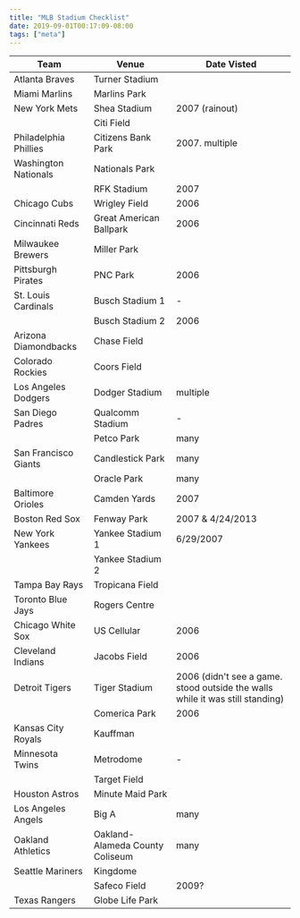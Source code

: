 ```yaml
---
title: "MLB Stadium Checklist"
date: 2019-09-01T00:17:09-08:00
tags: ["meta"]
---
```


<!--more-->
| Team                  | Venue                           | Date Visted                                                                   |
|-----------------------|---------------------------------|-------------------------------------------------------------------------------|
| Atlanta Braves        | Turner Stadium                  |                                                                               |
| Miami Marlins         | Marlins Park                    |                                                                               |
| New York Mets         | Shea Stadium                    | 2007 (rainout)                                                                |
|                       | Citi Field                      |                                                                               |
| Philadelphia Phillies | Citizens Bank Park              | 2007. multiple                                                                |
| Washington Nationals  | Nationals Park                  |                                                                               |
|                       | RFK Stadium                     | 2007                                                                          |
| Chicago Cubs          | Wrigley Field                   | 2006                                                                          |
| Cincinnati Reds       | Great American Ballpark         | 2006                                                                          |
| Milwaukee Brewers     | Miller Park                     |                                                                               |
| Pittsburgh Pirates    | PNC Park                        | 2006                                                                          |
| St. Louis Cardinals   | Busch Stadium 1                 | -                                                                             |
|                       | Busch Stadium 2                 | 2006                                                                          |
| Arizona Diamondbacks  | Chase Field                     |                                                                               | 
| Colorado Rockies      | Coors Field                     |                                                                               |
| Los Angeles Dodgers   | Dodger Stadium                  | multiple                                                                      |
| San Diego Padres      | Qualcomm Stadium                | -                                                                             |
|                       | Petco Park                      | many                                                                          |
| San Francisco Giants  | Candlestick Park                | many                                                                          |
|                       | Oracle Park                     | many                                                                          |
| Baltimore Orioles     | Camden Yards                    | 2007                                                                          |
| Boston Red Sox        | Fenway Park                     | 2007 & 4/24/2013                                                              |
| New York Yankees      | Yankee Stadium 1                | 6/29/2007                                                                     |
|                       | Yankee Stadium 2                |                                                                               |
| Tampa Bay Rays        | Tropicana Field                 |                                                                               |
| Toronto Blue Jays     | Rogers Centre                   |                                                                               |
| Chicago White Sox     | US Cellular                     | 2006                                                                          |
| Cleveland Indians     | Jacobs Field                    | 2006                                                                          |
| Detroit Tigers        | Tiger Stadium                   | 2006 (didn't see a game. stood outside the walls while it was still standing) |
|                       | Comerica Park                   | 2006                                                                          |
| Kansas City Royals    | Kauffman                        |                                                                               |
| Minnesota Twins       | Metrodome                       | -                                                                             |
|                       | Target Field                    |                                                                               |
| Houston Astros        | Minute Maid Park                |                                                                               |
| Los Angeles Angels    | Big A                           | many                                                                          |
| Oakland Athletics     | Oakland-Alameda County Coliseum | many                                                                          |
| Seattle Mariners      | Kingdome                        |                                                                               |
|                       | Safeco Field                    | 2009?                                                                         |
| Texas Rangers         | Globe Life Park                 |                                                                               |
